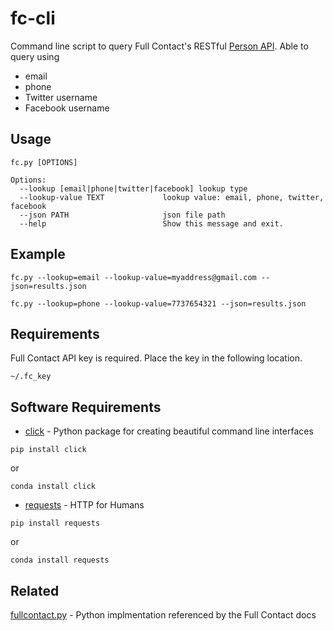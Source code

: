 # fc-cli
Command line script to query Full Contact's RESTful [Person API](https://www.fullcontact.com/developer/docs/person).  Able to query using
* email
* phone
* Twitter username
* Facebook username

## Usage
```
fc.py [OPTIONS]

Options:
  --lookup [email|phone|twitter|facebook] lookup type
  --lookup-value TEXT             lookup value: email, phone, twitter, facebook
  --json PATH                     json file path
  --help                          Show this message and exit.
```

## Example
```
fc.py --lookup=email --lookup-value=myaddress@gmail.com --json=results.json

fc.py --lookup=phone --lookup-value=7737654321 --json=results.json
```

## Requirements
Full Contact API key is required.  Place the key in the following location.

`~/.fc_key`

## Software Requirements
* [click](http://click.pocoo.org/6) - Python package for creating beautiful command line interfaces 

```
pip install click
```
or
```
conda install click
```
* [requests](http://docs.python-requests.org/en/latest) - HTTP for Humans

```
pip install requests
```
or
```
conda install requests
```

## Related
[fullcontact.py](https://github.com/garbados/fullcontact.py) - Python implmentation referenced by the Full Contact docs
